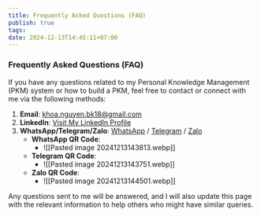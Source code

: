 ```yaml
---
title: Frequently Asked Questions (FAQ)
publish: true
tags: 
date: 2024-12-13T14:45:11+07:00
---
```

### Frequently Asked Questions (FAQ)

If you have any questions related to my Personal Knowledge Management (PKM) system or how to build a PKM, feel free to contact or connect with me via the following methods:

1. **Email**: [khoa.nguyen.bk18@gmail.com](mailto:khoa.nguyen.bk18@gmail.com)
2. **LinkedIn**: [Visit My LinkedIn Profile](https://www.linkedin.com/in/khoanguyenbk18/)
3. **WhatsApp/Telegram/Zalo**: [WhatsApp](https://wa.me/84766306965) / [Telegram](https://t.me/84766306965) / [Zalo](https://zalo.me/84766306965)
   - **WhatsApp QR Code**:
	   - ![[Pasted image 20241213143813.webp]]
   - **Telegram QR Code**: 
	   - ![[Pasted image 20241213143751.webp]]
   - **Zalo QR Code**:
	   - ![[Pasted image 20241213144501.webp]]

Any questions sent to me will be answered, and I will also update this page with the relevant information to help others who might have similar queries.

